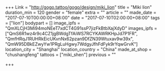 +++
Link = "http://gogo.tattoo/gogo/design/miki_lion"
title = "Miki lion"
duration_min = 120
gender = "female"
extra = ""
article = ""
made_date = "2017-07-10T00:00:00+08:00"
date = "2017-07-10T02:00:00+08:00"
tags = ["lion"]
bodypart = []
image_ipfs = "QmXLCjH3Mi94moNEeT7xdCT4G91ssP7jizFkBtbXajXdyD"
images_ipfs = ["QmS6R1wz4r9c4CZ1jgBWdgTfAiWS7RCYKAWRKHpJd7P1FR", "QmfHRqJ1RUHRkEicUKvnNx62pzan9DfZN39Wtuxav9w39x", "QmW95DBkEZwyYw1PRgLuHgwy7WdgyJfhFdFyk9rYqwGrvK"]
location_city = "Shanghai"
location_country = "China"
made_at_shop = "chushangfeng"
tattoos = ["miki_shen"]
previous = ""


+++
